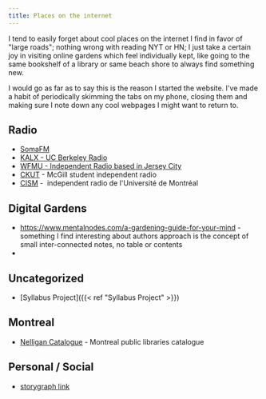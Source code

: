 ```yaml
---
title: Places on the internet
---
```


I tend to easily forget about cool places on the internet I find in favor of "large roads"; nothing wrong with reading NYT or HN; I just take a certain joy in visiting online gardens which feel individually kept, like going to the same bookshelf of a library or same beach shore to always find something new.

I would go as far as to say this is the reason I started the website. I've made a habit of periodically skimming the tabs on my phone, closing them and making sure I note down any cool webpages I might want to return to. 
## Radio

- [SomaFM](https://somafm.com)
- [KALX - UC Berkeley Radio](https://www.kalx.berkeley.edu/)
- [WFMU - Independent Radio based in Jersey City](https://wfmu.org/)
- [CKUT](https://ckut.ca/) - McGill student independent radio
- [CISM](https://cism893.ca/) -  independent radio de l'Université de Montréal

## Digital Gardens 

* https://www.mentalnodes.com/a-gardening-guide-for-your-mind - something I find interesting about authors approach is the concept of small inter-connected notes, no table or contents 
* 

## Uncategorized

- [Syllabus Project]({{< ref "Syllabus Project" >}})

## Montreal
* [Nelligan Catalogue](https://nelligandecouverte.ville.montreal.qc.ca/iii/encore/?lang=frc)  - Montreal public libraries catalogue

## Personal / Social
* [storygraph link](https://app.thestorygraph.com/profile/pacificsnail)
